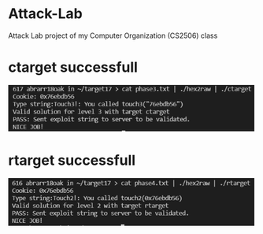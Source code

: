 # Attack-Lab
Attack Lab project of my Computer Organization (CS2506) class

# ctarget successfull

<img src="https://github.com/abrarr18/Attack-Lab/blob/main/target17/ctargetpic.PNG" width=500><br>

# rtarget successfull

<img src="https://github.com/abrarr18/Attack-Lab/blob/main/target17/rtartgetpic.PNG" width=500><br>

